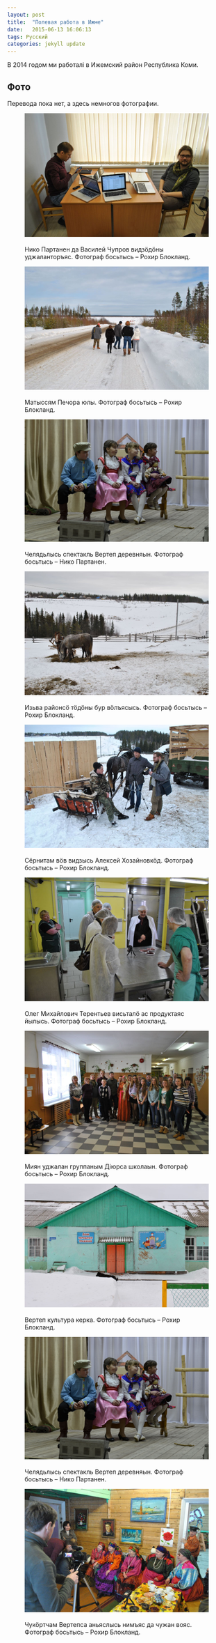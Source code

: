 ```yaml
---
layout: post
title:  "Полевая работа в Ижме"
date:   2015-06-13 16:06:13
tags: Русский
categories: jekyll update
---
```


В 2014 годом ми работалі в Ижемский район Республика Коми.

## Фото

Перевода пока нет, а здесь немногов фотографии.

<figure>
<img src="/media/figures/niko_da_vasya.jpg">
</br>
</br>
<figcaption>Нико Партанен да Василей Чупров видзӧдӧны уджаланторъяс. Фотограф босьтысь – Рохир Блокланд.</figcaption>
</figure>

<figure>
<img src="/media/figures/at_pechora.jpg">
</br>
</br>
<figcaption>Матыссям Печора юлы. Фотограф босьтысь – Рохир Блокланд.</figcaption>
</figure>

<figure>
<img src="/media/figures/vertep_play.jpg">
</br>
</br>
<figcaption>Челядьлысь спектакль Вертеп деревняын. Фотограф босьтысь – Нико Партанен.</figcaption>
</figure>

<figure>
<img src="/media/figures/horse.jpg">
</br>
</br>
<figcaption>Изьва районсӧ тӧдӧны бур вӧлъясысь. Фотограф босьтысь – Рохир Блокланд.</figcaption>
</figure>

<figure>
<img src="/media/figures/AH.jpg">
</br>
</br>
<figcaption>Сёрнитам вӧв видзысь Алексей Хозайновкӧд. Фотограф босьтысь – Рохир Блокланд.</figcaption>
</figure>

<figure>
<img src="/media/figures/ОМТ.jpg">
</br>
</br>
<figcaption>Олег Михайлович Терентьев висьталӧ ас продуктаяс йылысь. Фотограф босьтысь – Рохир Блокланд.</figcaption>
</figure>

<figure>
<img src="/media/figures/dijur_school.jpg">
</br>
</br>
<figcaption>Миян уджалан группаным Діюрса школаын. Фотограф босьтысь – Рохир Блокланд.</figcaption>
</figure>

<figure>
<img src="/media/figures/vertep_dt.jpg">
</br>
</br>
<figcaption>Вертеп культура керка. Фотограф босьтысь – Рохир Блокланд.</figcaption>
</figure>

<figure>
<img src="/media/figures/vertep_play.jpg">
</br>
</br>
<figcaption>Челядьлысь спектакль Вертеп деревняын. Фотограф босьтысь – Нико Партанен.</figcaption>
</figure>

<figure>
<img src="/media/figures/vertep_choir.jpg">
</br>
</br>
<figcaption>Чукӧртчам Вертепса аньяслысь нимъяс да чужан вояс. Фотограф босьтысь – Рохир Блокланд.</figcaption>
</figure>